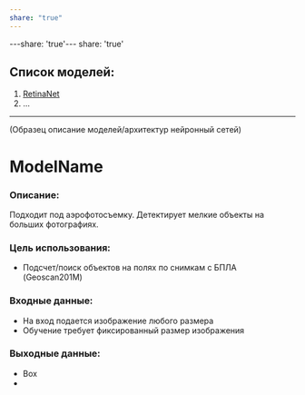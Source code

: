 ```yaml
---
share: "true"
---
```


---share: 'true'---
share: 'true'
## Список моделей:
1. [RetinaNet](./RetinaNet.md)
2. ...

---

(Образец описание моделей/архитектур нейронный сетей)
# ModelName
### Описание:
Подходит под аэрофотосъемку. Детектирует мелкие объекты на больших фотографиях.

### Цель использования:
* Подсчет/поиск объектов на полях по снимкам с БПЛА (Geoscan201M)

### Входные данные:
+ На вход подается изображение любого размера
+ Обучение требует фиксированный размер изображения 

### Выходные данные:
* Box
*